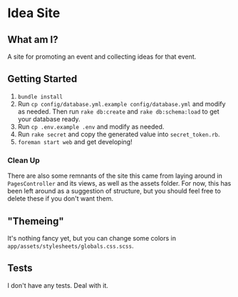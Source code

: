 # Idea Site

## What am I?

A site for promoting an event and collecting ideas for that event.

## Getting Started

1. `bundle install`
2. Run `cp config/database.yml.example config/database.yml` and modify as needed. Then run
`rake db:create` and `rake db:schema:load` to get your database ready.
3. Run `cp .env.example .env` and modify as needed.
4. Run `rake secret` and copy the generated value into `secret_token.rb`.
5. `foreman start web` and get developing!

### Clean Up

There are also some remnants of the site this came from laying around in `PagesController` and its views, as well as the assets folder. For now, this has been left around as a suggestion of structure, but you should feel free to delete these if you don't want them.

## "Themeing"

It's nothing fancy yet, but you can change some colors in `app/assets/stylesheets/globals.css.scss`.


## Tests

I don't have any tests. Deal with it.
